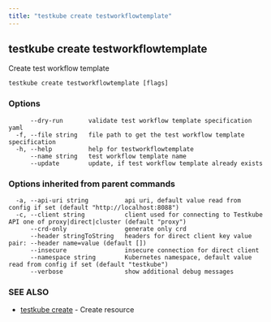 ```yaml
---
title: "testkube create testworkflowtemplate"
---
```

<head>
  <meta name="docsearch:indexPrefix" content="reference-doc" />
</head>

## testkube create testworkflowtemplate

Create test workflow template

```
testkube create testworkflowtemplate [flags]
```

### Options

```
      --dry-run       validate test workflow template specification yaml
  -f, --file string   file path to get the test workflow template specification
  -h, --help          help for testworkflowtemplate
      --name string   test workflow template name
      --update        update, if test workflow template already exists
```

### Options inherited from parent commands

```
  -a, --api-uri string          api uri, default value read from config if set (default "http://localhost:8088")
  -c, --client string           client used for connecting to Testkube API one of proxy|direct|cluster (default "proxy")
      --crd-only                generate only crd
      --header stringToString   headers for direct client key value pair: --header name=value (default [])
      --insecure                insecure connection for direct client
      --namespace string        Kubernetes namespace, default value read from config if set (default "testkube")
      --verbose                 show additional debug messages
```

### SEE ALSO

* [testkube create](testkube-create.md)	 - Create resource

